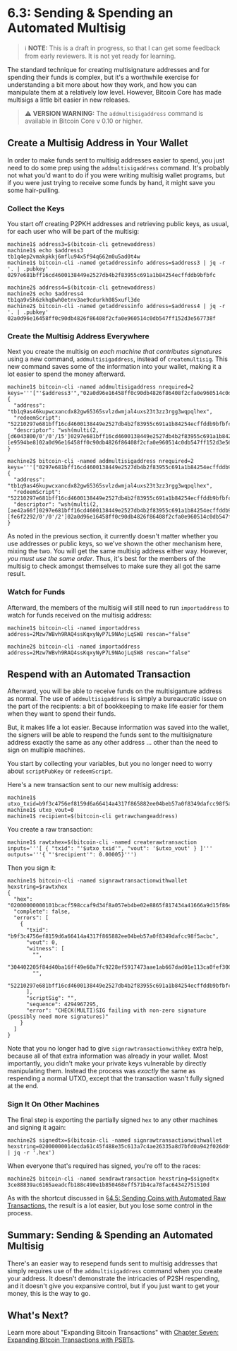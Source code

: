  # 6.3: Sending & Spending an Automated Multisig

> :information_source: **NOTE:** This is a draft in progress, so that I can get some feedback from early reviewers. It is not yet ready for learning.

The standard technique for creating multisignature addresses and for spending their funds is complex, but it's a worthwhile exercise for understanding a bit more about how they work, and how you can manipulate them at a relatively low level. However, Bitcoin Core has made multisigs a little bit easier in new releases. 

> :warning: **VERSION WARNING:** The `addmultisigaddress` command is available in Bitcoin Core v 0.10 or higher.

## Create a Multisig Address in Your Wallet

In order to make funds sent to multisig addresses easier to spend, you just need to do some prep using the `addmultisigaddress` command. It's probably not what you'd want to do if you were writing multisig wallet programs, but if you were just trying to receive some funds by hand, it might save you some hair-pulling.

### Collect the Keys

You start off creating P2PKH addresses and retrieving public keys, as usual, for each user who will be part of the multisig:
```
machine1$ address3=$(bitcoin-cli getnewaddress)
machine1$ echo $address3
tb1q4ep2vmakpkkj6mflu94x5f94q662m0u5ad0t4w
machine1$ bitcoin-cli -named getaddressinfo address=$address3 | jq -r '. | .pubkey'
0297e681bff16cd4600138449e2527db4b2f83955c691a1b84254ecffddb9bfbfc

machine2$ address4=$(bitcoin-cli getnewaddress)
machine2$ echo $address4
tb1qa9v5h6zkhq8wh0etnv3ae9cdurkh085xufl3de
machine2$ bitcoin-cli -named getaddressinfo address=$address4 | jq -r '. | .pubkey'
02a0d96e16458ff0c90db4826f86408f2cfa0e960514c0db547ff152d3e567738f
```

### Create the Multisig Address Everywhere

Next you create the multisig on _each machine that contributes signatures_ using a new command, `addmultisigaddress`, instead of `createmultisig`. This new command saves some of the information into your wallet, making it a lot easier to spend the money afterward.
```
machine1$ bitcoin-cli -named addmultisigaddress nrequired=2 keys='''["'$address3'","02a0d96e16458ff0c90db4826f86408f2cfa0e960514c0db547ff152d3e567738f"]'''
{
  "address": "tb1q9as46kupwcxancdx82gw65365svlzdwmjal4uxs23t3zz3rgg3wqpqlhex",
  "redeemScript": "52210297e681bff16cd4600138449e2527db4b2f83955c691a1b84254ecffddb9bfbfc2102a0d96e16458ff0c90db4826f86408f2cfa0e960514c0db547ff152d3e567738f52ae",
  "descriptor": "wsh(multi(2,[d6043800/0'/0'/15']0297e681bff16cd4600138449e2527db4b2f83955c691a1b84254ecffddb9bfbfc,[e9594be8]02a0d96e16458ff0c90db4826f86408f2cfa0e960514c0db547ff152d3e567738f))#wxn4tdju"
}

machine2$ bitcoin-cli -named addmultisigaddress nrequired=2 keys='''["0297e681bff16cd4600138449e2527db4b2f83955c691a1b84254ecffddb9bfbfc","'$address4'"]'''
{
  "address": "tb1q9as46kupwcxancdx82gw65365svlzdwmjal4uxs23t3zz3rgg3wqpqlhex",
  "redeemScript": "52210297e681bff16cd4600138449e2527db4b2f83955c691a1b84254ecffddb9bfbfc2102a0d96e16458ff0c90db4826f86408f2cfa0e960514c0db547ff152d3e567738f52ae",
  "descriptor": "wsh(multi(2,[ae42a66f]0297e681bff16cd4600138449e2527db4b2f83955c691a1b84254ecffddb9bfbfc,[fe6f2292/0'/0'/2']02a0d96e16458ff0c90db4826f86408f2cfa0e960514c0db547ff152d3e567738f))#cc96c5n6"
}
```
As noted in the previous section, it currently doesn't matter whether you use addresses or public keys, so we've shown the other mechanism here, mixing the two. You will get the same multisig address either way. However, _you must use the same order_. Thus, it's best for the members of the multisig to check amongst themselves to make sure they all got the same result.

### Watch for Funds

Afterward, the members of the multisig will still need to run `importaddress` to watch for funds received on the multisig address:
```
machine1$ bitcoin-cli -named importaddress address=2Mzw7WBvh9RAQ4ssKqxyNyP7L9NAojLqSW8 rescan="false"

machine2$ bitcoin-cli -named importaddress address=2Mzw7WBvh9RAQ4ssKqxyNyP7L9NAojLqSW8 rescan="false"
```

## Respend with an Automated Transaction

Afterward, you will be able to receive funds on the multisiganture address as normal. The use of `addmultisigaddress` is simply a bureaucratic issue on the part of the recipients: a bit of bookkeeping to make life easier for them when they want to spend their funds.

But, it makes life a lot easier. Because information was saved into the wallet, the signers will be able to respend the funds sent to the multisignature address exactly the same as any other address ... other than the need to sign on multiple machines.

You start by collecting your variables, but you no longer need to worry about `scriptPubKey` or `redeemScript`.

Here's a new transaction sent to our new multisig address:
```
machine1$ utxo_txid=b9f3c4756ef8159d6a66414a4317f865882ee04beb57a0f8349dafcc98f5acbc
machine1$ utxo_vout=0
machine1$ recipient=$(bitcoin-cli getrawchangeaddress)
```
You create a raw transaction:
```
machine1$ rawtxhex=$(bitcoin-cli -named createrawtransaction inputs='''[ { "txid": "'$utxo_txid'", "vout": '$utxo_vout' } ]''' outputs='''{ "'$recipient'": 0.00005}''')
```
Then you sign it:
```
machine1$ bitcoin-cli -named signrawtransactionwithwallet hexstring=$rawtxhex
{
  "hex": "02000000000101bcacf598ccaf9d34f8a057eb4be02e8865f817434a41666a9d15f86e75c4f3b90000000000ffffffff0188130000000000001600144f93c831ec739166ea425984170f4dc6bac75829040047304402205f84d40ba16ff49e60a7fc9228ef5917473aae1ab667dad01e113ca0fef3008b02201a50da2c65f38798aea94bcbd5bbf065bc1e38de44bacee69d525dcddcc11bba01004752210297e681bff16cd4600138449e2527db4b2f83955c691a1b84254ecffddb9bfbfc2102a0d96e16458ff0c90db4826f86408f2cfa0e960514c0db547ff152d3e567738f52ae00000000",
  "complete": false,
  "errors": [
    {
      "txid": "b9f3c4756ef8159d6a66414a4317f865882ee04beb57a0f8349dafcc98f5acbc",
      "vout": 0,
      "witness": [
        "",
        "304402205f84d40ba16ff49e60a7fc9228ef5917473aae1ab667dad01e113ca0fef3008b02201a50da2c65f38798aea94bcbd5bbf065bc1e38de44bacee69d525dcddcc11bba01",
        "",
        "52210297e681bff16cd4600138449e2527db4b2f83955c691a1b84254ecffddb9bfbfc2102a0d96e16458ff0c90db4826f86408f2cfa0e960514c0db547ff152d3e567738f52ae"
      ],
      "scriptSig": "",
      "sequence": 4294967295,
      "error": "CHECK(MULTI)SIG failing with non-zero signature (possibly need more signatures)"
    }
  ]
}

```
Note that you no longer had to give `signrawtransactionwithkey` extra help, because all of that extra information was already in your wallet. Most importantly, you didn't make your private keys vulnerable by directly manipulating them. Instead the process was _exactly_ the same as respending a normal UTXO, except that the transaction wasn't fully signed at the end.

### Sign It On Other Machines

The final step is exporting the partially signed `hex` to any other machines and signing it again:
```
machine2$ signedtx=$(bitcoin-cli -named signrawtransactionwithwallet hexstring=02000000014ecda61c45f488e35c613a7c4ae26335a8d7bfd0a942f026d0fb1050e744a67d000000009100473044022025decef887fe2e3eb1c4b3edaa155e5755102d1570716f1467bb0b518b777ddf022017e97f8853af8acab4853ccf502213b7ff4cc3bd9502941369905371545de28d0147522102e7356952f4bb1daf475c04b95a2f7e0d9a12cf5b5c48a25b2303783d91849ba421030186d2b55de166389aefe209f508ce1fbd79966d9ac417adef74b7c1b5e0777652aeffffffff0130e1be07000000001976a9148dfbf103e48df7d1993448aa387dc31a2ebd522d88ac00000000 | jq -r '.hex')
```
When everyone that's required has signed, you're off to the races:
```
machine2$ bitcoin-cli -named sendrawtransaction hexstring=$signedtx
3ce88839ac6165aeadcfb188c490e1b850468eff571b4ca78fac64342751510d
```
As with the shortcut discussed in [§4.5: Sending Coins with Automated Raw Transactions](04_5_Sending_Coins_with_Automated_Raw_Transactions.md), the result is a lot easier, but you lose some control in the process.

## Summary: Sending & Spending an Automated Multisig

There's an easier way to resepend funds sent to multisig addresses that simply requires use of the `addmultisigaddress` command when you create your address. It doesn't demonstrate the intricacies of P2SH respending, and it doesn't give you expansive control, but if you just want to get your money, this is the way to go.

## What's Next?

Learn more about "Expanding Bitcoin Transactions" with [Chapter Seven: Expanding Bitcoin Transactions with PSBTs](07_0_Expanding_Bitcoin_Transactions_PSBTs.md).
